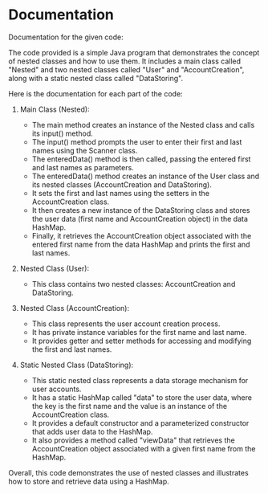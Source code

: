 # Documentation

Documentation for the given code:

The code provided is a simple Java program that demonstrates the concept of nested classes and how to use them. It includes a main class called "Nested" and two nested classes called "User" and "AccountCreation", along with a static nested class called "DataStoring".

Here is the documentation for each part of the code:

1. Main Class (Nested):
   - The main method creates an instance of the Nested class and calls its input() method.
   - The input() method prompts the user to enter their first and last names using the Scanner class.
   - The enteredData() method is then called, passing the entered first and last names as parameters.
   - The enteredData() method creates an instance of the User class and its nested classes (AccountCreation and DataStoring).
   - It sets the first and last names using the setters in the AccountCreation class.
   - It then creates a new instance of the DataStoring class and stores the user data (first name and AccountCreation object) in the data HashMap.
   - Finally, it retrieves the AccountCreation object associated with the entered first name from the data HashMap and prints the first and last names.

2. Nested Class (User):
   - This class contains two nested classes: AccountCreation and DataStoring.

3. Nested Class (AccountCreation):
   - This class represents the user account creation process.
   - It has private instance variables for the first name and last name.
   - It provides getter and setter methods for accessing and modifying the first and last names.

4. Static Nested Class (DataStoring):
   - This static nested class represents a data storage mechanism for user accounts.
   - It has a static HashMap called "data" to store the user data, where the key is the first name and the value is an instance of the AccountCreation class.
   - It provides a default constructor and a parameterized constructor that adds user data to the HashMap.
   - It also provides a method called "viewData" that retrieves the AccountCreation object associated with a given first name from the HashMap.

Overall, this code demonstrates the use of nested classes and illustrates how to store and retrieve data using a HashMap.
